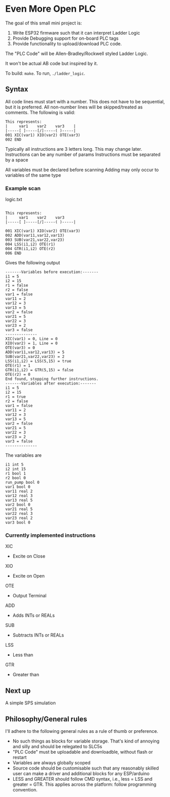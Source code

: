 # Even More Open PLC

The goal of this small mini project is:

1. Write ESP32 firmware such that it can interpret Ladder Logic
2. Provide Debugging support for on-board PLC tags
3. Provide functionality to upload/download PLC code.

The "PLC Code" will be Allen-Bradley/Rockwell styled Ladder Logic.

It won't be actual AB code but inspired by it.

To build: `make`. To run, `./ladder_logic`.


## Syntax

All code lines must start with a number. This does not have to be sequential, but it is preferred.
All non-number lines will be skipped/treated as comments. The following is valid:

```
This represents:
|     var1    var2    var3    |
|-----[ ]-----[/]-----( )-----|
001 XIC(var1) XIO(var2) OTE(var3)
002 END
```

Typically all instructions are 3 letters long. This may change later.
Instructions can be any number of params
Instructions must be separated by a space ` `

All variables must be declared before scanning
Adding may only occur to variables of the same type

### Example scan

logic.txt

```

This represents:
|     var1    var2    var3
|-----[ ]-----[/]-----( )-----|

001 XIC(var1) XIO(var2) OTE(var3)
002 ADD(var11,var12,var13)
003 SUB(var21,var22,var23)
004 LSS(i1,i2) OTE(r1)
004 GTR(i1,i2) OTE(r2)
006 END
```

Gives the following output

```
-------Variables before execution:-------
i1 = 5
i2 = 15
r1 = false
r2 = false
var1 = false
var11 = 2
var12 = 3
var13 = 5
var2 = false
var21 = 5
var22 = 3
var23 = 2
var3 = false
--------------
XIC(var1) = 0, Line = 0
XIO(var2) = 1, Line = 0
OTE(var3) = 0
ADD(var11,var12,var13) = 5
SUB(var21,var22,var23) = 2
LSS(i1,i2) = LSS(5,15) = true
OTE(r1) = 1
GTR(i1,i2) = GTR(5,15) = false
OTE(r2) = 0
End found, stopping further instructions.
-------Variables after execution:-------
i1 = 5
i2 = 15
r1 = true
r2 = false
var1 = false
var11 = 2
var12 = 3
var13 = 5
var2 = false
var21 = 5
var22 = 3
var23 = 2
var3 = false
--------------
```

The variables are
```
i1 int 5
i2 int 15
r1 bool 1
r2 bool 0
run_pump bool 0
var1 bool 0
var11 real 2
var12 real 3
var13 real 5
var2 bool 0
var21 real 5
var22 real 3
var23 real 2
var3 bool 0
```


### Currently implemented instructions

XIC

- Excite on Close

XIO

- Excite on Open

OTE

- Output Terminal

ADD

- Adds INTs or REALs

SUB

- Subtracts INTs or REALs

LSS

- Less than

GTR

- Greater than


## Next up
A simple SPS simulation

## Philosophy/General rules

I'll adhere to the following general rules as a rule of thumb or preference.

- No such things as blocks for variable storage. That's kind of annoying and silly and should be relegated to SLC5s
- "PLC Code" must be uploadable and downloadble, without flash or restart
- Variables are always globally scoped
- Source code should be customisable such that any reasonably skilled user can make a driver and additional blocks for any ESP/arduino
- LESS and GREATER should follow CMD syntax, i.e., less = LSS and greater = GTR. This applies across the platform: follow programming convention.
